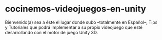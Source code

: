cocinemos-videojuegos-en-unity
==============================

Bienvenido(a) sea a éste el lugar donde subo –totalmente en Español–, Tips y Tutoriales que podrá implementar a su propio videojuego que esté desarrollando con el motor de juego Unity 3D.
